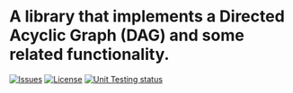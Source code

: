 # A library that implements a Directed Acyclic Graph (DAG) and some related functionality.

[![Issues](https://img.shields.io/github/issues/AlexanderLapygin/dags?style=plastic)](https://github.com/AlexanderLapygin/dags/issues)
[![License](https://img.shields.io/github/license/AlexanderLapygin/dags?style=plastic)](https://github.com/AlexanderLapygin/dags/blob/master/LICENSE)
<a href="https://github.com/AlexanderLapygin/dags/actions?query=workflow%3Aunit-tests"><img alt="Unit Testing status" src="https://github.com/AlexanderLapygin/dags/workflows/unit-tests/badge.svg"></a>


